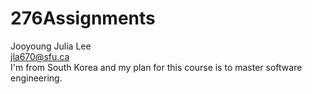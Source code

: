 # 276Assignments

Jooyoung Julia Lee  
jla670@sfu.ca  
I'm from South Korea and my plan for this course is to master software engineering. 
